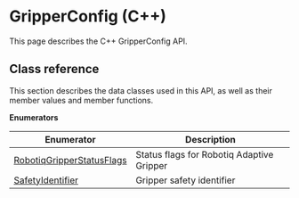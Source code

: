 # GripperConfig \(C++\)

This page describes the C++ GripperConfig API.

## Class reference

This section describes the data classes used in this API, as well as their member values and member functions.

 **Enumerators** 

|Enumerator|Description|
|----------|-----------|
|[RobotiqGripperStatusFlags](../enums/GripperConfig/RobotiqGripperStatusFlags.md#)|Status flags for Robotiq Adaptive Gripper|
|[SafetyIdentifier](../enums/GripperConfig/SafetyIdentifier.md#)|Gripper safety identifier|

